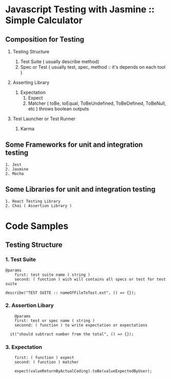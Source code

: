# Javascript Testing with Jasmine :: Simple Calculator

## Composition for Testing

1. Testing Structure
    1. Test Suite ( usually describe method)
    2. Spec or Test ( usually test, spec, method :: it's depends on each tool )

2. Asserting Library
    1. Expectation
        1. Expect
        2. Matcher ( toBe, toEqual, ToBeUndefined, ToBeDefined, ToBeNull, etc ) throws boolean outputs
3. Test Launcher or Test Runner
    1. Karma
## Some Frameworks for unit and integration testing
    1. Jest 
    2. Jasmine
    2. Mocha 

## Some Libraries for unit and integration testing
    1. React Testing Library
    2. Chai ( Assertion Library )

# Code Samples

## Testing Structure
### 1. Test Suite
```
@params
    first: test suite name ( string )
    second: ( function ) wich will contains all specs or test for test suite

describe("TEST SUITE :: nameOfFileToTest.ext", () => {});

```
### 2. Assertion Libary
```
    @params
    first: test or spec name ( string )
    seconnd: ( function ) to write expectation or expectations

  it("should subtract number from the total", () => {});

```
### 3. Expectation
```
    first: ( function ) expect
    second: ( function ) matcher

    expect(valueReturnByActualCoding).toBe(valueExpectedByUser);

```
